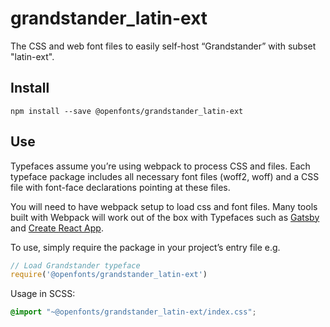 
# grandstander_latin-ext

The CSS and web font files to easily self-host “Grandstander” with subset "latin-ext".

## Install

`npm install --save @openfonts/grandstander_latin-ext`

## Use

Typefaces assume you’re using webpack to process CSS and files. Each typeface
package includes all necessary font files (woff2, woff) and a CSS file with
font-face declarations pointing at these files.

You will need to have webpack setup to load css and font files. Many tools built
with Webpack will work out of the box with Typefaces such as [Gatsby](https://github.com/gatsbyjs/gatsby)
and [Create React App](https://github.com/facebookincubator/create-react-app).

To use, simply require the package in your project’s entry file e.g.

```javascript
// Load Grandstander typeface
require('@openfonts/grandstander_latin-ext')
```

Usage in SCSS:
```scss
@import "~@openfonts/grandstander_latin-ext/index.css";
```
